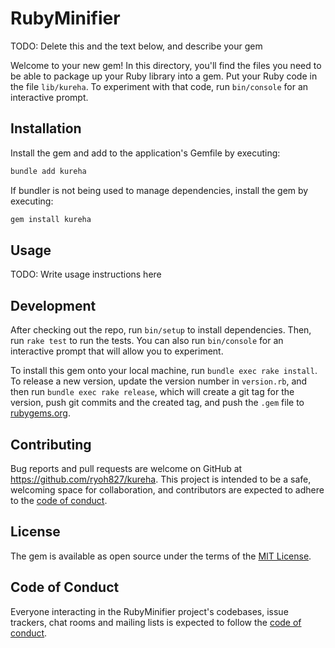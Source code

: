 # RubyMinifier

TODO: Delete this and the text below, and describe your gem

Welcome to your new gem! In this directory, you'll find the files you need to be able to package up your Ruby library into a gem. Put your Ruby code in the file `lib/kureha`. To experiment with that code, run `bin/console` for an interactive prompt.

## Installation

Install the gem and add to the application's Gemfile by executing:

```bash
bundle add kureha
```

If bundler is not being used to manage dependencies, install the gem by executing:

```bash
gem install kureha
```

## Usage

TODO: Write usage instructions here

## Development

After checking out the repo, run `bin/setup` to install dependencies. Then, run `rake test` to run the tests. You can also run `bin/console` for an interactive prompt that will allow you to experiment.

To install this gem onto your local machine, run `bundle exec rake install`. To release a new version, update the version number in `version.rb`, and then run `bundle exec rake release`, which will create a git tag for the version, push git commits and the created tag, and push the `.gem` file to [rubygems.org](https://rubygems.org).

## Contributing

Bug reports and pull requests are welcome on GitHub at https://github.com/ryoh827/kureha. This project is intended to be a safe, welcoming space for collaboration, and contributors are expected to adhere to the [code of conduct](https://github.com/ryoh827/kureha/blob/main/CODE_OF_CONDUCT.md).

## License

The gem is available as open source under the terms of the [MIT License](https://opensource.org/licenses/MIT).

## Code of Conduct

Everyone interacting in the RubyMinifier project's codebases, issue trackers, chat rooms and mailing lists is expected to follow the [code of conduct](https://github.com/ryoh827/kureha/blob/main/CODE_OF_CONDUCT.md).
